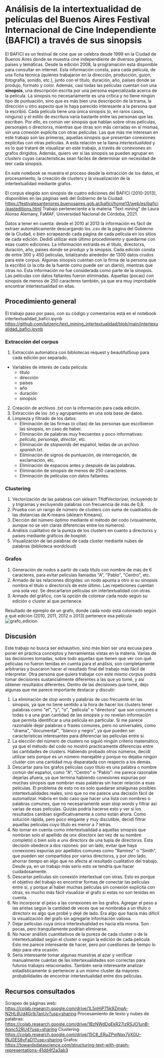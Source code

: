 # Análisis de la intertextualidad de películas del Buenos Aires Festival Internacional de Cine Independiente (BAFICI) a través de sus sinopsis

El BAFICI es un festival de cine que se celebra desde 1999 en la Ciudad de Buenos Aires donde se muestra cine independiente de diversos géneros, países y temáticas. Desde la edición 2008, la programación está disponible para consultar en internet. Esta información consta, para cada película, de una ficha técnica (quiénes trabajaron en la dirección, producción, guion, fotografía, sonido, etc.), junto con el título, duración, año, países donde se produjo, formato y color. Además, casi todas las películas cuentan con una **sinopsis**, una descripción escrita por una persona especializada acerca de la película. La sinopsis no necesariamente es una crítica y no tiene ningún tipo de puntuación, sino que es más bien una descripción de la trama, la dirección u otro aspecto que le haya parecido interesante a la persona que la escribió. Cada película tiene una única sinopsis (o, en raros casos, ninguna) y el estilo de escritura varía bastante entre las personas que las escriben. Por ello, es común ver sinopsis que hablan sobre otras películas, personajes o directorxs, mientras que otras son más cerradas en sí mismas, sin una conexión explícita con otras películas. Las que más me interesan en este trabajo son las primeras, aquellas sinopsis que presentan conexiones explícitas con otras películas. A esta relación se la llama *intertextualidad* y es lo que trataré de visualizar en este trabajo, a través de conexiones en grafos dirigidos. Además, quiero ver si las sinopsis se pueden agrupar en *clusters* cuyas características sean fáciles de determinar sin necesidad de leer cada sinopsis.

En este notebook se muestra el proceso desde la extracción de los datos, el procesamiento, la creación de clusters y la visualización de la intertextualidad mediante grafos.

El corpus elegido son sinopsis de cuatro ediciones del BAFICI (2010-2013), disponibles en las páginas web del Gobierno de la Ciudad: https://festivalesanteriores.buenosaires.gob.ar/bafici/home13/web/es/bafici/pasteditions.html
Trabajo perteneciente a la materia "Text mining" de Laura Alonso Alemany, FaMAF, Universidad Nacional de Córdoba, 2021.

Datos a tener en cuenta: desde el 2010 al 2013 la información es fácil de extraer automáticamente descargando los .csv de la página del Gobierno de la Ciudad, o bien scrapeando cada página de cada película en los sitios de cada edición. Dedidí utilizar este último procedimiento y quedarme con esas cuatro ediciones. La información extraída es el título, directorxs, duración, año, países donde se produjo y la sinopsis.
Cada edición consta de entre 300 y 450 películas, totalizando alrededor de 1300 datos crudos para este corpus.
Algunas sinopsis cuentan con la firma de la persona que la escribió (o la cita de la fuente como puede ser un diario), mientras que otras no. Esta información no fue considerada como parte de la sinopsis. 
Las películas con datos faltantes fueron eliminadas. Aquellas (pocas) con sinopsis de menos de 250 caracteres también, ya que era muy improbable encontrar intertextualidad en ellas.



## Procedimiento general
El trabajo paso por paso, con su código y comentarios está en el notebook intertextualidad_bafici.ipynb https://github.com/lutzeric/text_mining_intertextualidad/blob/main/intertexualidad_bafici.ipynb

### Extracción del corpus
1. Extracción automática con bibliotecas request y beautifulSoup para cada edición por separado.
* Variables de interés de cada película: 
     - título
     - dirección
     - países
     - año
     - duración
     - sinopsis

2. Creación de archivos .txt con la información para cada edición.
3. Extracción de los .txt y agrupamiento en una sola base de datos.
4. Limpieza y filtrado de los datos:
    * Eliminación de las firmas (o citas) de las personas que escribieron las sinopsis, en caso de haber.
    * Eliminación de palabras muy frecuentes y poco informativas: *película*, *personaje*, *director*, etc.
    * Eliminación de *stopwords* del español, leídas de un archivo *spanish.txt*.
    * Eliminación de signos de puntuación, de interrogación, de exclamación, etc.
    * Eliminación de espacios antes y después de las palabras.
    * Eliminación de sinopsis de menos de 250 caracteres.
    * Eliminación de películas con datos faltantes.

### Clustering
1. Vectorización de las palabras con sklearn TfidfVectorizer, incluyendo bi y trigramas y excluyendo palabras con frecuencia de más de 0,8.
2. Prueba con un rango de número de clusters con suma de cuadrados de las distancias de K-means (sklearn Kmeans).
3. Elección del número óptimo mediante el método del codo (visualmente, aunque no se ven claras diferencias entre los números).
4. Análisis cualitativo de la pureza de los clusters en cuanto a directorxs y países mediante gráficos de boxplot.
5. Visualización de las palabras de cada cluster mediante nubes de palabras (biblioteca wordcloud)

### Grafos
1. Generación de nodos a partir de cada título con nombre de más de 6 caracteres, para evitar películas llamadas "A", "Pablo", "Centro", etc.
2. Armado de las relaciones dirigidas: un nodo apunta a otro si su sinopsis nombra el título o directorx/s de este último. Las repeticiones cuentan una sola vez. Se descartaron películas sin intertextualidad con otras.
3. Armado del gráfico, con la opción de colorear cada nodo según su edición o cluster al que pertenece.

Resultado de ejemplo de un grafo, donde cada nodo está coloreado según a qué edición (2010, 2011, 2012 o 2013) pertenece esa película:
![grafo_edicion](https://user-images.githubusercontent.com/79468958/148290586-811f03ca-6d8e-461f-94a2-e81812177110.png)

## Discusión
Este trabajo no busca ser exhaustivo, sino más bien ser una excusa para poner en práctica conceptos y herramientas vistas en la materia. Varias de las decisiones tomadas, sobre todo aquellas que tienen que ver con qué películas no fueron tenidas en cuenta para el análisis, son completamente arbitrarias y buscaron hacer el resultado final del trabajo más fácil de interpretar. Otra persona que quiera trabajar con este mismo corpus podrá tomar decisiones sustancialmente diferentes a las que yo tomé, y así obtener resultados diferentes. 
Dentro de las decisiones que tomé, dejo algunas que me parece importante destacar y discutir:
1. La eliminación de _stop words_ y palabras de uso frecuente en las sinopsis, ya que no tiene sentido a la hora de hacer los clusters tener palabras como "el", "y", "o", "película" o "directora" que son comunes a todas o a una gran cantidad de las sinopsis y no revelan información que permita identificar a una película en particular. Sí me parece razonable dejar palabras o frases comunes, pero no universales, como "drama", "documental", "blanco y negro", ya que pueden ser características interesantes para diferenciar las películas entre sí. 
2. La elección del número de clusters no siguió ningún criterio matemático, ya que el método del codo no mostró practicamente diferencias entre las cantidades de clusters. Habiendo probado otros números, decidí utilizar seis porque es un número manejable y porque no dejaba ningún cluster con una cantidad muy disparatada con respecto a los demás.
3. Descartar para los grafos películas cuyo título es una palabra o nombre común del español, como "A", "Centro" o "Pablo": me parece razonable dejarlas afuera, ya que termina habiendo conexiones espurias por muchas sinopsis que nombran esas palabras sin hacer relación a esas películas. El problema de esto no es solo quedarse sinalgunas posibles intertextualidades reales, sino que no me parece una decisión fácil de automatizar. Habría en todo caso que hacer una lista con nombres o palabras comunes, que no necesariamente sean *stop words* y filtrar así varias de esas películas. Quizás podría hacerse esto y ver si los resultados cambian significativamente a como están ahora. Como solución rápida, pero poco elegante y muy discutible, decidí filtrar aquellas películas cuyo título es menor a 7 letras.
4. No tomar en cuenta como intertextualidad a aquellas sinopsis que nombran solo el apellido de unx directorx (en vez de su nombre completo) o bien solo a unx directorx de una tupla de directorxs. Esta decisión obedece a dos razones: por un lado, evitar que haya conexiones espurias por apellidos comunes como "Ramirez" o "Smith", que pueden ser compartidos por varixs directorxs, y por otro lado, ahorrar tiempo en algo que no afecta al resultado cualitativo del trabajo. Desde ya, en un trabajo más serio esto se tendría que hacer cuidadosamente.
5. Descartar películas sin conexión intertextual con otras. Esto es porque el objetivo del trabajo es encontrar formas de conectar las películas entre sí, y porque al haber muchas películas sin conexión explícita con otras, es mucho más fácil visualizar el grafo si estas no son tenidas en cuenta.
6. No incorporar el peso a las conexiones en los grafos. Agregar el peso a las aristas según la cantidad de veces que se nombraba a un título o directorx es algo que probé y dejé de lado. Era algo que hacía más difícil la visualización del grafo sin agregarle información valiosa.
7. Dejar películas cuya única intertextualidad es hacia ella misma. Son pocas, pero tranquilamente podrían eliminarse.
8. No hacer análisis cuantitativos de la pureza de cada cluster o de la intertextualidad según el cluster o según la edición de cada película. Esto me parece interesante de hacer, pero por cuestiones de tiempo lo dejo para otra ocasión.
9. Sería interesante tomar algunas muestras al azar y verificar manualmente cuántas de las intertexualidades son correctas para futuros trabajos relacionados. También sería interesante analizar estadísticamente si pertenecer a un mismo cluster da mayores probabilidades de encontrar intertextualidad entre dos películas.

## Recursos consultados
Scrapeo de páginas web: https://colab.research.google.com/drive/1L5nHiP75k9ZmpA-N2HL8Ud4Grlk7anUv?usp=sharing
Procesamiento de texto y nubes de palabras: https://colab.research.google.com/drive/1BzNWdDqEkR27jzRSJO1unB-Aqnc52RU4?usp=sharing
Clustering: https://colab.research.google.com/drive/15C8_ERuZPmNqx7jjXGU-INJ0ES8yFaD1?usp=sharing
Grafos: https://towardsdatascience.com/structuring-text-with-graph-representations-41dd4f2a3ab3
